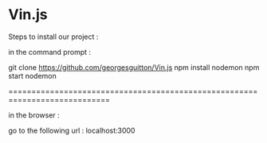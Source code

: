 # Vin.js

Steps to install our project :

in the command prompt :

git clone https://github.com/georgesguitton/Vin.js
npm install nodemon
npm start nodemon
 
============================================================================

in the browser :

go to the following url : localhost:3000